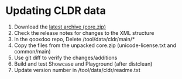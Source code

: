 Updating CLDR data
==================

1.  Download the [latest archive (core.zip)](http://cldr.unicode.org/index/downloads)
2.  Check the release notes for changes to the XML structure
3.  In the qooxdoo repo, Delete /tool/data/cldr/main/\*
4.  Copy the files from the unpacked core.zip (unicode-license.txt and common/main)
5.  Use git diff to verify the changes/additions
6.  Build and test Showcase and Playground (after distclean)
7.  Update version number in /tool/data/cldr/readme.txt

